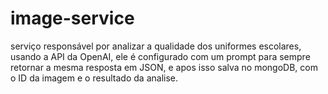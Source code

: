 # image-service

serviço responsável por analizar a qualidade dos uniformes escolares, usando a API da OpenAI, ele é configurado com um prompt para sempre retornar a mesma resposta em JSON, e apos isso salva no mongoDB, com o ID da imagem e o resultado da analise.